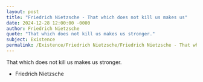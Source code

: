 ```yaml
---
layout: post
title: "Friedrich Nietzsche - That which does not kill us makes us"
date: 2024-12-28 12:00:00 -0000
author: Friedrich Nietzsche
quote: "That which does not kill us makes us stronger."
subject: Existence
permalink: /Existence/Friedrich Nietzsche/Friedrich Nietzsche - That which does not kill us makes us
---
```


That which does not kill us makes us stronger.

- Friedrich Nietzsche
